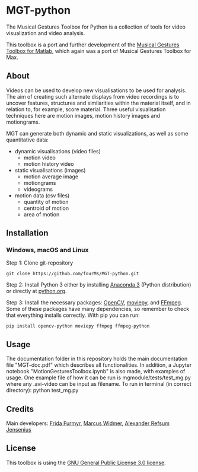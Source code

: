 # MGT-python

The Musical Gestures Toolbox for Python is a collection of tools for video visualization and video analysis.

This toolbox is a port and further development of the [Musical Gestures Toolbox for Matlab](https://github.com/fourMs/MGT-matlab), which again was a port of Musical Gestures Toolbox for Max.


## About

Videos can be used to develop new visualisations to be used for analysis. The aim of creating such alternate displays from video recordings is to uncover features, structures and similarities within the material itself, and in relation to, for example, score material. Three useful visualisation techniques here are motion images, motion history images and motiongrams.

MGT can generate both dynamic and static visualizations, as well as some quantitative data:

- dynamic visualisations (video files)
    - motion video
    - motion history video
- static visualisations (images)
    - motion average image
    - motiongrams
    - videograms
- motion data (csv files)
    - quantity of motion
    - centroid of motion
    - area of motion

## Installation


### Windows, macOS and Linux

Step 1: Clone git-repository

    git clone https://github.com/fourMs/MGT-python.git

Step 2: Install Python 3 either by installing [Anaconda 3](https://www.anaconda.com/distribution/) (Python distribution) or directly at [python.org](http://www.python.org).

Step 3: Install the necessary packages: [OpenCV](https://opencv.org/releases/), [moviepy](https://zulko.github.io/moviepy/install.html), and [FFmpeg](https://ffmpeg.org/download.html). Some of these packages have many dependencies, so remember to check that everything installs correctly. With pip you can run:

    pip install opencv-python moviepy ffmpeg ffmpeg-python



## Usage

The documentation folder in this repository holds the main documentation file "MGT-doc.pdf" which describes all functionalities. In addition, a Jupyter notebook "MotionGesturesToolbox.ipynb" is also made, with examples of usage. One example file of how it can be run is mgmodule/tests/test_mg.py where any .avi-video can be input as filename. To run in terminal (in correct directory): python test_mg.py

## Credits

Main developers: [Frida Furmyr](https://github.com/fridafu), [Marcus Widmer](https://github.com/marcuswidmer), [Alexander Refsum Jensenius](https://github.com/alexarje/)

## License

This toolbox is using the [GNU General Public License 3.0 license](https://www.gnu.org/licenses/gpl-3.0.en.html).
